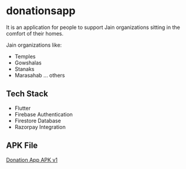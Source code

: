 # donationsapp

It is an application for people to support Jain organizations sitting in the comfort of their homes. 

Jain organizations like:
- Temples
- Gowshalas
- Stanaks
- Marasahab
... others

## Tech Stack
- Flutter
- Firebase Authentication
- Firestore Database
- Razorpay Integration

## APK File
[Donation App APK v1](https://drive.google.com/file/d/1HDAppvp8e23oxnciXggpmG_BvyFS9YFB/view?usp=drive_link)

